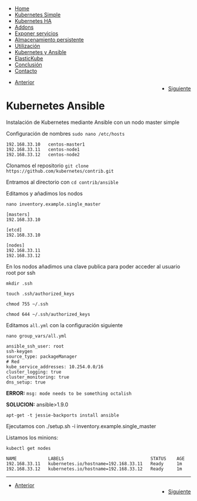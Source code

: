 <div id="header"> 
 <ul>
  <li><a class="bar" href="1-Portada.md">Home</a></li>
  <li><a class="bar" href="2-Kube_simple.md">Kubernetes Simple</a></li>
  <li><a class="bar" href="3-Kube_HA_pcs.md">Kubernetes HA</a></li>
  <li><a class="bar" href="4-Addons.md">Addons</a></li>
  <li><a class="bar" href="5-Exponer_svc.md">Exponer servicios</a></li>
  <li><a class="bar" href="6-Almacenamiento.md">Almacenamiento persistente</a></li>
  <li><a class="bar" href="7-Explotando_kubernetes.md">Utilización</a></li>
  <li><a class="active" href="8-Kubernetes_ansible.md">Kubernetes y Ansible</a></li>
  <li><a class="bar" href="9-ElasticKube.md">ElasticKube</a></li>
  <li><a class="bar" href="10-Conclusion.md">Conclusión</a></li>
  <li style="float:bottom"><a class="bar" href="Contacto.md">Contacto</a></li>
</ul>
</div>
<div id="control"> 
 <ul>
  <li><a class="next" href="7-Explotando_kubernetes.md">Anterior</a></li>
  <li style="float:right"><a class="next" href="9-ElasticKube.md">Siguiente</a></li>
</ul>
</div>

Kubernetes Ansible
==================

Instalación de Kubernetes mediante Ansible con un nodo master simple

Configuración de nombres `sudo nano /etc/hosts`

	192.168.33.10	centos-master1
	192.168.33.11	centos-node1
	192.168.33.12	centos-node2

Clonamos el repositorio `git clone https://github.com/kubernetes/contrib.git`

Entramos al directorio con `cd contrib/ansible`

Editamos y añadimos los nodos

`nano inventory.example.single_master`

	[masters]
	192.168.33.10

	[etcd]
	192.168.33.10

	[nodes]
	192.168.33.11
	192.168.33.12


En los nodos añadimos una clave publica para poder acceder al usuario root por ssh

`mkdir .ssh`

`touch .ssh/authorized_keys`

`chmod 755 ~/.ssh`

`chmod 644 ~/.ssh/authorized_keys`

Editamos `all.yml` con la configuración siguiente

`nano group_vars/all.yml`

	ansible_ssh_user: root
	ssh-keygen
	source_type: packageManager
	# Red
	kube_service_addresses: 10.254.0.0/16
	cluster_logging: true
	cluster_monitoring: true
	dns_setup: true

**ERROR:**
`msg: mode needs to be something octalish`

**SOLUCION:** ansible>1.9.0

	apt-get -t jessie-backports install ansible

Ejecutamos con
	./setup.sh -i inventory.example.single_master

Listamos los minions:

`kubectl get nodes`

	NAME            LABELS                                 STATUS    AGE
	192.168.33.11   kubernetes.io/hostname=192.168.33.11   Ready     1m
	192.168.33.12   kubernetes.io/hostname=192.168.33.12   Ready     1m


----------------------

<div id="control"> 
 <ul>
  <li><a class="next" href="7-Explotando_kubernetes.md">Anterior</a></li>
  <li style="float:right"><a class="next" href="9-ElasticKube.md">Siguiente</a></li>
</ul>
</div>
